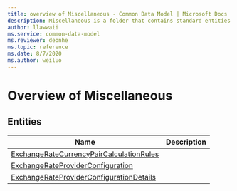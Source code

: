 ```yaml
---
title: overview of Miscellaneous - Common Data Model | Microsoft Docs
description: Miscellaneous is a folder that contains standard entities related to the Common Data Model.
author: llawwaii
ms.service: common-data-model
ms.reviewer: deonhe
ms.topic: reference
ms.date: 8/7/2020
ms.author: weiluo
---
```


# Overview of Miscellaneous


## Entities

|Name|Description|
|---|---|
|[ExchangeRateCurrencyPairCalculationRules](ExchangeRateCurrencyPairCalculationRules.md)||
|[ExchangeRateProviderConfiguration](ExchangeRateProviderConfiguration.md)||
|[ExchangeRateProviderConfigurationDetails](ExchangeRateProviderConfigurationDetails.md)||
